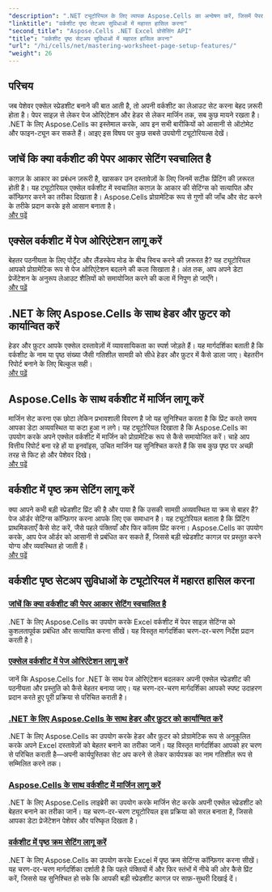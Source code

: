 ```yaml
---
"description": ".NET ट्यूटोरियल के लिए व्यापक Aspose.Cells का अन्वेषण करें, जिसमें पेपर आकार, अभिविन्यास, हेडर, मार्जिन और अधिक जैसी वर्कशीट पेज सेटअप सुविधाओं का प्रबंधन शामिल है।"
"linktitle": "वर्कशीट पृष्ठ सेटअप सुविधाओं में महारत हासिल करना"
"second_title": "Aspose.Cells .NET Excel प्रोसेसिंग API"
"title": "वर्कशीट पृष्ठ सेटअप सुविधाओं में महारत हासिल करना"
"url": "/hi/cells/net/mastering-worksheet-page-setup-features/"
"weight": 26
---
```


## परिचय

जब पेशेवर एक्सेल स्प्रेडशीट बनाने की बात आती है, तो अपनी वर्कशीट का लेआउट सेट करना बेहद ज़रूरी होता है। पेपर साइज़ से लेकर पेज ओरिएंटेशन और हेडर से लेकर मार्जिन तक, सब कुछ मायने रखता है। .NET के लिए Aspose.Cells का इस्तेमाल करके, आप इन सभी बारीकियों को आसानी से ऑटोमेट और फाइन-ट्यून कर सकते हैं। आइए इस विषय पर कुछ सबसे उपयोगी ट्यूटोरियल्स देखें।

## जांचें कि क्या वर्कशीट की पेपर आकार सेटिंग स्वचालित है  
काग़ज़ के आकार का प्रबंधन ज़रूरी है, खासकर उन दस्तावेज़ों के लिए जिनमें सटीक प्रिंटिंग की ज़रूरत होती है। यह ट्यूटोरियल एक्सेल वर्कशीट में स्वचालित काग़ज़ के आकार की सेटिंग्स को सत्यापित और कॉन्फ़िगर करने का तरीका दिखाता है। Aspose.Cells प्रोग्रामेटिक रूप से गुणों की जाँच और सेट करने के तरीके प्रदान करके इसे आसान बनाता है।  
[और पढ़ें](./check-if-paper-size-settings/)

## एक्सेल वर्कशीट में पेज ओरिएंटेशन लागू करें  
बेहतर पठनीयता के लिए पोर्ट्रेट और लैंडस्केप मोड के बीच स्विच करने की ज़रूरत है? यह ट्यूटोरियल आपको प्रोग्रामेटिक रूप से पेज ओरिएंटेशन बदलने की कला सिखाता है। अंत तक, आप अपने डेटा प्रेजेंटेशन के अनुरूप लेआउट शैलियों को समायोजित करने की कला में निपुण हो जाएँगे।  
[और पढ़ें](./implement-page-orientation-in-excel-worksheet/)

## .NET के लिए Aspose.Cells के साथ हेडर और फ़ुटर को कार्यान्वित करें  
हेडर और फ़ुटर आपके एक्सेल दस्तावेज़ों में व्यावसायिकता का स्पर्श जोड़ते हैं। यह मार्गदर्शिका बताती है कि वर्कशीट के नाम या पृष्ठ संख्या जैसी गतिशील सामग्री को सीधे हेडर और फ़ुटर में कैसे डाला जाए। बेहतरीन रिपोर्ट बनाने के लिए बिल्कुल सही।  
[और पढ़ें](./implement-header-footer/)

## Aspose.Cells के साथ वर्कशीट में मार्जिन लागू करें  

मार्जिन सेट करना एक छोटा लेकिन प्रभावशाली विवरण है जो यह सुनिश्चित करता है कि प्रिंट करते समय आपका डेटा अव्यवस्थित या कटा हुआ न लगे। यह ट्यूटोरियल दिखाता है कि Aspose.Cells का उपयोग करके अपने एक्सेल वर्कशीट में मार्जिन को प्रोग्रामेटिक रूप से कैसे समायोजित करें। चाहे आप वित्तीय रिपोर्ट बना रहे हों या इनवॉइस, उचित मार्जिन यह सुनिश्चित करते हैं कि सब कुछ पृष्ठ पर अच्छी तरह से फिट हो और पेशेवर दिखे।  
[और पढ़ें](./implement-margins-in-worksheet/)

## वर्कशीट में पृष्ठ क्रम सेटिंग लागू करें  

क्या आपने कभी बड़ी स्प्रेडशीट प्रिंट की है और पाया है कि उसकी सामग्री अव्यवस्थित या क्रम से बाहर है? पेज ऑर्डर सेटिंग्स कॉन्फ़िगर करना आपके लिए एक समाधान है। यह ट्यूटोरियल बताता है कि प्रिंटिंग प्राथमिकताएँ कैसे सेट करें, जैसे पहले पंक्तियाँ और फिर कॉलम प्रिंट करना। Aspose.Cells का उपयोग करके, आप पेज ऑर्डर को आसानी से प्रबंधित कर सकते हैं, जिससे बड़ी स्प्रेडशीट कागज़ पर प्रस्तुत करने योग्य और व्यवस्थित हो जाती हैं।  
[और पढ़ें](./implement-page-order-settings/)


## वर्कशीट पृष्ठ सेटअप सुविधाओं के ट्यूटोरियल में महारत हासिल करना
### [जांचें कि क्या वर्कशीट की पेपर आकार सेटिंग स्वचालित है](./check-if-paper-size-settings/)
.NET के लिए Aspose.Cells का उपयोग करके Excel वर्कशीट में पेपर साइज़ सेटिंग्स को कुशलतापूर्वक प्रबंधित और सत्यापित करना सीखें। यह विस्तृत मार्गदर्शिका चरण-दर-चरण निर्देश प्रदान करती है।
### [एक्सेल वर्कशीट में पेज ओरिएंटेशन लागू करें](./implement-page-orientation-in-excel-worksheet/)
जानें कि Aspose.Cells for .NET के साथ पेज ओरिएंटेशन बदलकर अपनी एक्सेल स्प्रेडशीट की पठनीयता और प्रस्तुति को कैसे बेहतर बनाया जाए। यह चरण-दर-चरण मार्गदर्शिका आपको स्पष्ट उदाहरण प्रदान करते हुए पूरी प्रक्रिया से परिचित कराती है।
### [.NET के लिए Aspose.Cells के साथ हेडर और फ़ुटर को कार्यान्वित करें](./implement-header-footer/)
.NET के लिए Aspose.Cells का उपयोग करके हेडर और फ़ुटर को प्रोग्रामेटिक रूप से अनुकूलित करके अपने Excel दस्तावेज़ों को बेहतर बनाने का तरीका जानें। यह विस्तृत मार्गदर्शिका आपको हर चरण से परिचित कराती है—अपनी कार्यपुस्तिका सेट अप करने से लेकर कार्यपत्रक का नाम गतिशील रूप से सम्मिलित करने तक।
### [Aspose.Cells के साथ वर्कशीट में मार्जिन लागू करें](./implement-margins-in-worksheet/)
.NET के लिए Aspose.Cells लाइब्रेरी का उपयोग करके मार्जिन सेट करके अपनी एक्सेल स्प्रेडशीट को बेहतर बनाने का तरीका जानें। यह चरण-दर-चरण ट्यूटोरियल इस प्रक्रिया को सरल बनाता है, जिससे आपका डेटा प्रेजेंटेशन पेशेवर और परिष्कृत दिखता है।
### [वर्कशीट में पृष्ठ क्रम सेटिंग लागू करें](./implement-page-order-settings/)
.NET के लिए Aspose.Cells का उपयोग करके Excel में पृष्ठ क्रम सेटिंग्स कॉन्फ़िगर करना सीखें। यह चरण-दर-चरण मार्गदर्शिका दर्शाती है कि पहले पंक्तियों में और फिर स्तंभों में नीचे की ओर कैसे प्रिंट करें, जिससे यह सुनिश्चित हो सके कि आपकी बड़ी स्प्रेडशीट कागज़ पर साफ़-सुथरी दिखाई दें।